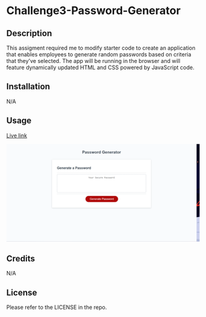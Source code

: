 # Challenge3-Password-Generator
## Description

This assigment required me to modify starter code to create an application that enables employees to generate random passwords based on criteria that they’ve selected. The app will be running in the browser and will feature dynamically updated HTML and CSS powered by JavaScript code.


## Installation

N/A

## Usage

 <a href = "https://anicabarrios.github.io/Challenge3-Password-Generator/">Live link</a>

 ![alt text](assets/images/screenshot.png)


## Credits

N/A

## License

Please refer to the LICENSE in the repo.
